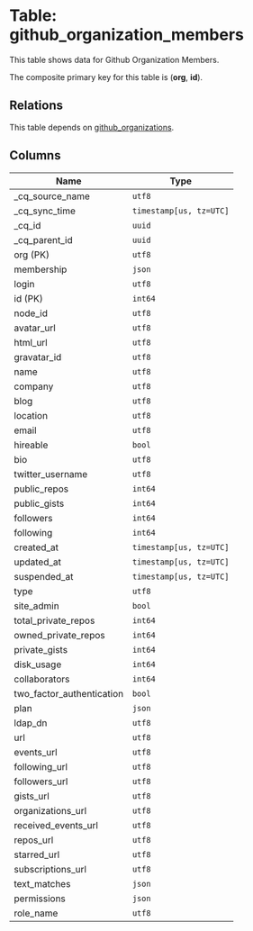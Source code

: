 # Table: github_organization_members

This table shows data for Github Organization Members.

The composite primary key for this table is (**org**, **id**).

## Relations

This table depends on [github_organizations](github_organizations).

## Columns

| Name          | Type          |
| ------------- | ------------- |
|_cq_source_name|`utf8`|
|_cq_sync_time|`timestamp[us, tz=UTC]`|
|_cq_id|`uuid`|
|_cq_parent_id|`uuid`|
|org (PK)|`utf8`|
|membership|`json`|
|login|`utf8`|
|id (PK)|`int64`|
|node_id|`utf8`|
|avatar_url|`utf8`|
|html_url|`utf8`|
|gravatar_id|`utf8`|
|name|`utf8`|
|company|`utf8`|
|blog|`utf8`|
|location|`utf8`|
|email|`utf8`|
|hireable|`bool`|
|bio|`utf8`|
|twitter_username|`utf8`|
|public_repos|`int64`|
|public_gists|`int64`|
|followers|`int64`|
|following|`int64`|
|created_at|`timestamp[us, tz=UTC]`|
|updated_at|`timestamp[us, tz=UTC]`|
|suspended_at|`timestamp[us, tz=UTC]`|
|type|`utf8`|
|site_admin|`bool`|
|total_private_repos|`int64`|
|owned_private_repos|`int64`|
|private_gists|`int64`|
|disk_usage|`int64`|
|collaborators|`int64`|
|two_factor_authentication|`bool`|
|plan|`json`|
|ldap_dn|`utf8`|
|url|`utf8`|
|events_url|`utf8`|
|following_url|`utf8`|
|followers_url|`utf8`|
|gists_url|`utf8`|
|organizations_url|`utf8`|
|received_events_url|`utf8`|
|repos_url|`utf8`|
|starred_url|`utf8`|
|subscriptions_url|`utf8`|
|text_matches|`json`|
|permissions|`json`|
|role_name|`utf8`|